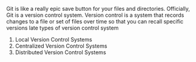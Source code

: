 Git is like a really epic save button for your files and directories. Officially, Git is a version control system.
Version control is a system that records changes to a file or set of files over time so that you can recall specific versions late
types of version control system
1. Local Version Control Systems
2. Centralized Version Control Systems
3. Distributed Version Control Systems
